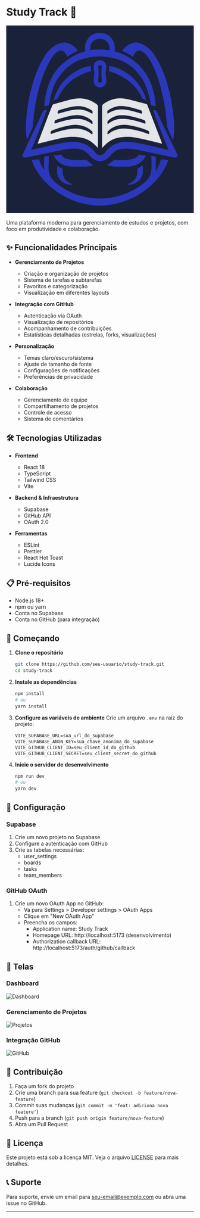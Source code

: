 # Study Track 🚀

![Study Track Logo](public/logo-Study-Track.png)

Uma plataforma moderna para gerenciamento de estudos e projetos, com foco em produtividade e colaboração.

## ✨ Funcionalidades Principais

- **Gerenciamento de Projetos**
  - Criação e organização de projetos
  - Sistema de tarefas e subtarefas
  - Favoritos e categorização
  - Visualização em diferentes layouts

- **Integração com GitHub**
  - Autenticação via OAuth
  - Visualização de repositórios
  - Acompanhamento de contribuições
  - Estatísticas detalhadas (estrelas, forks, visualizações)

- **Personalização**
  - Temas claro/escuro/sistema
  - Ajuste de tamanho de fonte
  - Configurações de notificações
  - Preferências de privacidade

- **Colaboração**
  - Gerenciamento de equipe
  - Compartilhamento de projetos
  - Controle de acesso
  - Sistema de comentários

## 🛠️ Tecnologias Utilizadas

- **Frontend**
  - React 18
  - TypeScript
  - Tailwind CSS
  - Vite

- **Backend & Infraestrutura**
  - Supabase
  - GitHub API
  - OAuth 2.0

- **Ferramentas**
  - ESLint
  - Prettier
  - React Hot Toast
  - Lucide Icons

## 📋 Pré-requisitos

- Node.js 18+
- npm ou yarn
- Conta no Supabase
- Conta no GitHub (para integração)

## 🚀 Começando

1. **Clone o repositório**
   ```bash
   git clone https://github.com/seu-usuario/study-track.git
   cd study-track
   ```

2. **Instale as dependências**
   ```bash
   npm install
   # ou
   yarn install
   ```

3. **Configure as variáveis de ambiente**
   Crie um arquivo `.env` na raiz do projeto:
   ```env
   VITE_SUPABASE_URL=sua_url_do_supabase
   VITE_SUPABASE_ANON_KEY=sua_chave_anonima_do_supabase
   VITE_GITHUB_CLIENT_ID=seu_client_id_do_github
   VITE_GITHUB_CLIENT_SECRET=seu_client_secret_do_github
   ```

4. **Inicie o servidor de desenvolvimento**
   ```bash
   npm run dev
   # ou
   yarn dev
   ```

## 🔧 Configuração

### Supabase
1. Crie um novo projeto no Supabase
2. Configure a autenticação com GitHub
3. Crie as tabelas necessárias:
   - user_settings
   - boards
   - tasks
   - team_members

### GitHub OAuth
1. Crie um novo OAuth App no GitHub:
   - Vá para Settings > Developer settings > OAuth Apps
   - Clique em "New OAuth App"
   - Preencha os campos:
     - Application name: Study Track
     - Homepage URL: http://localhost:5173 (desenvolvimento)
     - Authorization callback URL: http://localhost:5173/auth/github/callback

## 📱 Telas

### Dashboard
![Dashboard](public/screenshots/dashboard.png)

### Gerenciamento de Projetos
![Projetos](public/screenshots/projects.png)

### Integração GitHub
![GitHub](public/screenshots/github.png)

## 🤝 Contribuição

1. Faça um fork do projeto
2. Crie uma branch para sua feature (`git checkout -b feature/nova-feature`)
3. Commit suas mudanças (`git commit -m 'feat: adiciona nova feature'`)
4. Push para a branch (`git push origin feature/nova-feature`)
5. Abra um Pull Request

## 📄 Licença

Este projeto está sob a licença MIT. Veja o arquivo [LICENSE](LICENSE) para mais detalhes.

## 📞 Suporte

Para suporte, envie um email para seu-email@exemplo.com ou abra uma issue no GitHub.

---